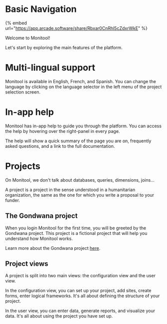 # Basic Navigation

{% embed url="https://app.arcade.software/share/Rbxar0CnRhl5cZdxrWkE" %}

Welcome to Monitool!

Let's start by exploring the main features of the platform.

# Multi-lingual support

Monitool is available in English, French, and Spanish. You can change the language by clicking on the language selector in the left menu of the project selection screen.

# In-app help

Monitool has in-app help to guide you through the platform. You can access the help by hovering over the right-panel in every page.

The help will show a quick summary of the page you are on, frequently asked questions, and a link to the full documentation.

# Projects

On Monitool, we don't talk about databases, queries, dimensions, joins...

A project is a project in the sense understood in a humanitarian organization, the same as the one for which you write a proposal to your funder.

## The Gondwana project

When you login Monitool for the first time, you will be greeted by the Gondwana project. This project is a fictional project that will help you understand how Monitool works.

Learn more about the Gondwana project [here](./the-gondwana-project.md).

## Project views

A project is split into two main views: the configuration view and the user view.

In the configuration view, you can set up your project, add sites, create forms, enter logical frameworks. It's all about defining the structure of your project.

In the user view, you can enter data, generate reports, and visualize your data. It's all about using the project you have set up.

